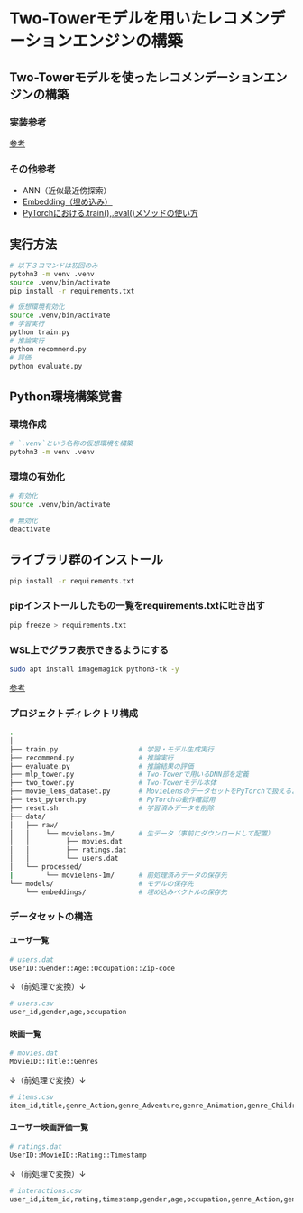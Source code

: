 # Two-Towerモデルを用いたレコメンデーションエンジンの構築
## Two-Towerモデルを使ったレコメンデーションエンジンの構築
### 実装参考
[参考](https://note.com/kokopelli_inc/n/nd89c1b89b741)

### その他参考
- ANN（近似最近傍探索）
- [Embedding（埋め込み）](https://zenn.dev/peishim/articles/c696ff85a539bd)
- [PyTorchにおける.train(),.eval()メソッドの使い方](https://nikkie-ftnext.hatenablog.com/entry/what-are-torch-nn-module-train-method-and-eval-method)

## 実行方法
```bash
# 以下３コマンドは初回のみ
pytohn3 -m venv .venv
source .venv/bin/activate
pip install -r requirements.txt

# 仮想環境有効化
source .venv/bin/activate
# 学習実行
python train.py
# 推論実行
python recommend.py
# 評価
python evaluate.py
```

## Python環境構築覚書
### 環境作成
```bash
# `.venv`という名称の仮想環境を構築
pytohn3 -m venv .venv
```

### 環境の有効化
```bash
# 有効化
source .venv/bin/activate

# 無効化
deactivate
```

## ライブラリ群のインストール
```bash
pip install -r requirements.txt
```

### pipインストールしたもの一覧をrequirements.txtに吐き出す
```bash
pip freeze > requirements.txt
```

### WSL上でグラフ表示できるようにする
```bash
sudo apt install imagemagick python3-tk -y
```
[参考](https://touch-sp.hatenablog.com/entry/2021/04/23/082702)

### プロジェクトディレクトリ構成
```bash
.
│
├── train.py                    # 学習・モデル生成実行
├── recommend.py                # 推論実行
├── evaluate.py                 # 推論結果の評価
├── mlp_tower.py                # Two-Towerで用いるDNN部を定義
├── two_tower.py                # Two-Towerモデル本体
├── movie_lens_dataset.py       # MovieLensのデータセットをPyTorchで扱えるよう変換するクラス
├── test_pytorch.py             # PyTorchの動作確認用 
├── reset.sh                    # 学習済みデータを削除 
├── data/
│   ├── raw/
│   │    └── movielens-1m/      # 生データ（事前にダウンロードして配置）
│   │         ├── movies.dat
│   │         ├── ratings.dat
│   │         └── users.dat
│   └── processed/              
|        └── movielens-1m/      # 前処理済みデータの保存先
└── models/                     # モデルの保存先
    └── embeddings/             # 埋め込みベクトルの保存先
```

### データセットの構造
#### ユーザ一覧
```bash
# users.dat
UserID::Gender::Age::Occupation::Zip-code
```
↓（前処理で変換）↓
```bash
# users.csv
user_id,gender,age,occupation
```

#### 映画一覧
```bash
# movies.dat
MovieID::Title::Genres
```
↓（前処理で変換）↓
```bash
# items.csv
item_id,title,genre_Action,genre_Adventure,genre_Animation,genre_Children's,genre_Comedy,genre_Crime,genre_Documentary,genre_Drama,genre_Fantasy,genre_Film-Noir,genre_Horror,genre_Musical,genre_Mystery,genre_Romance,genre_Sci-Fi,genre_Thriller,genre_War,genre_Western
```

#### ユーザー映画評価一覧
```bash
# ratings.dat
UserID::MovieID::Rating::Timestamp
```
↓（前処理で変換）↓
```bash
# interactions.csv
user_id,item_id,rating,timestamp,gender,age,occupation,genre_Action,genre_Adventure,genre_Animation,genre_Children's,genre_Comedy,genre_Crime,genre_Documentary,genre_Drama,genre_Fantasy,genre_Film-Noir,genre_Horror,genre_Musical,genre_Mystery,genre_Romance,genre_Sci-Fi,genre_Thriller,genre_War,genre_Western
```